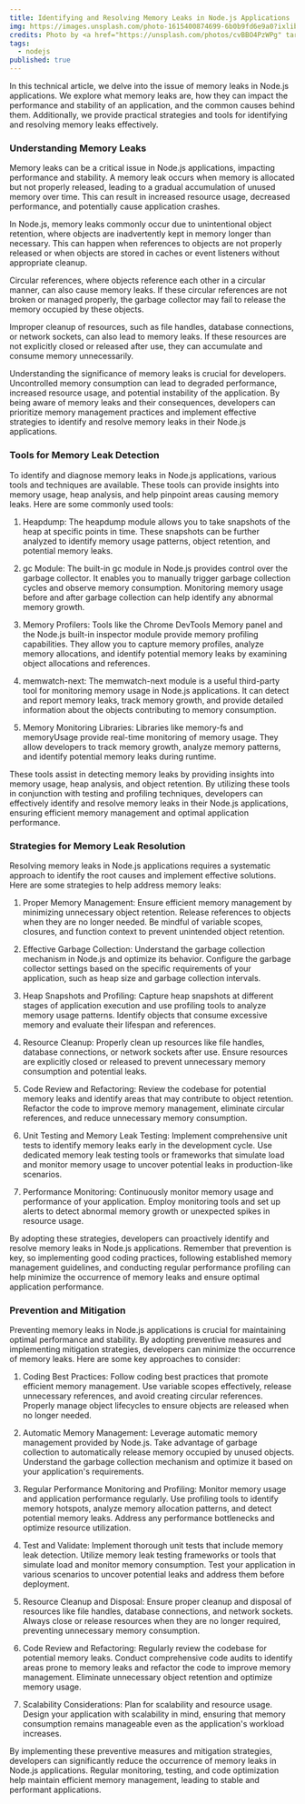 ```yaml
---
title: Identifying and Resolving Memory Leaks in Node.js Applications
img: https://images.unsplash.com/photo-1615400874699-6b0b9fd6e9a0?ixlib=rb-4.0.3&ixid=M3wxMjA3fDB8MHxwaG90by1wYWdlfHx8fGVufDB8fHx8fA%3D%3D&auto=format&fit=crop&w=1160&q=80
credits: Photo by <a href="https://unsplash.com/photos/cvBBO4PzWPg" target="_blank">Markus Spiske</a> on <a href="https://unsplash.com/" target="_blank">Unsplash</a>
tags:
  - nodejs
published: true
---
```


In this technical article, we delve into the issue of memory leaks in Node.js applications. We explore what memory leaks are, how they can impact the performance and stability of an application, and the common causes behind them. Additionally, we provide practical strategies and tools for identifying and resolving memory leaks effectively.

<!--more-->

### Understanding Memory Leaks

Memory leaks can be a critical issue in Node.js applications, impacting performance and stability. A memory leak occurs when memory is allocated but not properly released, leading to a gradual accumulation of unused memory over time. This can result in increased resource usage, decreased performance, and potentially cause application crashes.

In Node.js, memory leaks commonly occur due to unintentional object retention, where objects are inadvertently kept in memory longer than necessary. This can happen when references to objects are not properly released or when objects are stored in caches or event listeners without appropriate cleanup.

Circular references, where objects reference each other in a circular manner, can also cause memory leaks. If these circular references are not broken or managed properly, the garbage collector may fail to release the memory occupied by these objects.

Improper cleanup of resources, such as file handles, database connections, or network sockets, can also lead to memory leaks. If these resources are not explicitly closed or released after use, they can accumulate and consume memory unnecessarily.

Understanding the significance of memory leaks is crucial for developers. Uncontrolled memory consumption can lead to degraded performance, increased resource usage, and potential instability of the application. By being aware of memory leaks and their consequences, developers can prioritize memory management practices and implement effective strategies to identify and resolve memory leaks in their Node.js applications.

### Tools for Memory Leak Detection

To identify and diagnose memory leaks in Node.js applications, various tools and techniques are available. These tools can provide insights into memory usage, heap analysis, and help pinpoint areas causing memory leaks. Here are some commonly used tools:

1. Heapdump: The heapdump module allows you to take snapshots of the heap at specific points in time. These snapshots can be further analyzed to identify memory usage patterns, object retention, and potential memory leaks.

2. gc Module: The built-in gc module in Node.js provides control over the garbage collector. It enables you to manually trigger garbage collection cycles and observe memory consumption. Monitoring memory usage before and after garbage collection can help identify any abnormal memory growth.

3. Memory Profilers: Tools like the Chrome DevTools Memory panel and the Node.js built-in inspector module provide memory profiling capabilities. They allow you to capture memory profiles, analyze memory allocations, and identify potential memory leaks by examining object allocations and references.

4. memwatch-next: The memwatch-next module is a useful third-party tool for monitoring memory usage in Node.js applications. It can detect and report memory leaks, track memory growth, and provide detailed information about the objects contributing to memory consumption.

5. Memory Monitoring Libraries: Libraries like memory-fs and memoryUsage provide real-time monitoring of memory usage. They allow developers to track memory growth, analyze memory patterns, and identify potential memory leaks during runtime.

These tools assist in detecting memory leaks by providing insights into memory usage, heap analysis, and object retention. By utilizing these tools in conjunction with testing and profiling techniques, developers can effectively identify and resolve memory leaks in their Node.js applications, ensuring efficient memory management and optimal application performance.

### Strategies for Memory Leak Resolution

Resolving memory leaks in Node.js applications requires a systematic approach to identify the root causes and implement effective solutions. Here are some strategies to help address memory leaks:

1. Proper Memory Management: Ensure efficient memory management by minimizing unnecessary object retention. Release references to objects when they are no longer needed. Be mindful of variable scopes, closures, and function context to prevent unintended object retention.

2. Effective Garbage Collection: Understand the garbage collection mechanism in Node.js and optimize its behavior. Configure the garbage collector settings based on the specific requirements of your application, such as heap size and garbage collection intervals.

3. Heap Snapshots and Profiling: Capture heap snapshots at different stages of application execution and use profiling tools to analyze memory usage patterns. Identify objects that consume excessive memory and evaluate their lifespan and references.

4. Resource Cleanup: Properly clean up resources like file handles, database connections, or network sockets after use. Ensure resources are explicitly closed or released to prevent unnecessary memory consumption and potential leaks.

5. Code Review and Refactoring: Review the codebase for potential memory leaks and identify areas that may contribute to object retention. Refactor the code to improve memory management, eliminate circular references, and reduce unnecessary memory consumption.

6. Unit Testing and Memory Leak Testing: Implement comprehensive unit tests to identify memory leaks early in the development cycle. Use dedicated memory leak testing tools or frameworks that simulate load and monitor memory usage to uncover potential leaks in production-like scenarios.

7. Performance Monitoring: Continuously monitor memory usage and performance of your application. Employ monitoring tools and set up alerts to detect abnormal memory growth or unexpected spikes in resource usage.

By adopting these strategies, developers can proactively identify and resolve memory leaks in Node.js applications. Remember that prevention is key, so implementing good coding practices, following established memory management guidelines, and conducting regular performance profiling can help minimize the occurrence of memory leaks and ensure optimal application performance.

### Prevention and Mitigation

Preventing memory leaks in Node.js applications is crucial for maintaining optimal performance and stability. By adopting preventive measures and implementing mitigation strategies, developers can minimize the occurrence of memory leaks. Here are some key approaches to consider:

1. Coding Best Practices: Follow coding best practices that promote efficient memory management. Use variable scopes effectively, release unnecessary references, and avoid creating circular references. Properly manage object lifecycles to ensure objects are released when no longer needed.

2. Automatic Memory Management: Leverage automatic memory management provided by Node.js. Take advantage of garbage collection to automatically release memory occupied by unused objects. Understand the garbage collection mechanism and optimize it based on your application's requirements.

3. Regular Performance Monitoring and Profiling: Monitor memory usage and application performance regularly. Use profiling tools to identify memory hotspots, analyze memory allocation patterns, and detect potential memory leaks. Address any performance bottlenecks and optimize resource utilization.

4. Test and Validate: Implement thorough unit tests that include memory leak detection. Utilize memory leak testing frameworks or tools that simulate load and monitor memory consumption. Test your application in various scenarios to uncover potential leaks and address them before deployment.

5. Resource Cleanup and Disposal: Ensure proper cleanup and disposal of resources like file handles, database connections, and network sockets. Always close or release resources when they are no longer required, preventing unnecessary memory consumption.

6. Code Review and Refactoring: Regularly review the codebase for potential memory leaks. Conduct comprehensive code audits to identify areas prone to memory leaks and refactor the code to improve memory management. Eliminate unnecessary object retention and optimize memory usage.

7. Scalability Considerations: Plan for scalability and resource usage. Design your application with scalability in mind, ensuring that memory consumption remains manageable even as the application's workload increases.

By implementing these preventive measures and mitigation strategies, developers can significantly reduce the occurrence of memory leaks in Node.js applications. Regular monitoring, testing, and code optimization help maintain efficient memory management, leading to stable and performant applications.

